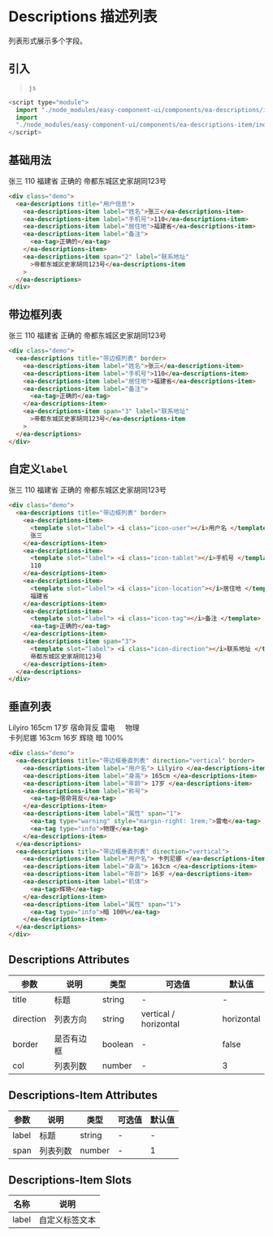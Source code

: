 <script setup>
import { onMounted } from 'vue'

onMounted(() => {
    import('../index.js')
    import('./index.scss')
})
</script>

# Descriptions 描述列表

列表形式展示多个字段。

## 引入

> `js`

```js
<script type="module">
  import "./node_modules/easy-component-ui/components/ea-descriptions/index.js";
  import
  "./node_modules/easy-component-ui/components/ea-descriptions-item/index.js";
</script>
```

## 基础用法

<div class="demo">
    <ea-descriptions title="用户信息">
        <ea-descriptions-item label="姓名">张三</ea-descriptions-item>
        <ea-descriptions-item label="手机号">110</ea-descriptions-item>
        <ea-descriptions-item label="居住地">福建省</ea-descriptions-item>
        <ea-descriptions-item label="备注">
            <ea-tag>正确的</ea-tag>
        </ea-descriptions-item>
        <ea-descriptions-item span="2" label="联系地址">帝都东城区史家胡同123号</ea-descriptions-item>
    </ea-descriptions>
</div>

```html
<div class="demo">
  <ea-descriptions title="用户信息">
    <ea-descriptions-item label="姓名">张三</ea-descriptions-item>
    <ea-descriptions-item label="手机号">110</ea-descriptions-item>
    <ea-descriptions-item label="居住地">福建省</ea-descriptions-item>
    <ea-descriptions-item label="备注">
      <ea-tag>正确的</ea-tag>
    </ea-descriptions-item>
    <ea-descriptions-item span="2" label="联系地址"
      >帝都东城区史家胡同123号</ea-descriptions-item
    >
  </ea-descriptions>
</div>
```

## 带边框列表

<div class="demo">
    <ea-descriptions title="带边框列表" border>
        <ea-descriptions-item label="姓名">张三</ea-descriptions-item>
        <ea-descriptions-item label="手机号">110</ea-descriptions-item>
        <ea-descriptions-item label="居住地">福建省</ea-descriptions-item>
        <ea-descriptions-item label="备注">
            <ea-tag>正确的</ea-tag>
        </ea-descriptions-item>
        <ea-descriptions-item span="3" label="联系地址">帝都东城区史家胡同123号</ea-descriptions-item>
    </ea-descriptions>
</div>

```html
<div class="demo">
  <ea-descriptions title="带边框列表" border>
    <ea-descriptions-item label="姓名">张三</ea-descriptions-item>
    <ea-descriptions-item label="手机号">110</ea-descriptions-item>
    <ea-descriptions-item label="居住地">福建省</ea-descriptions-item>
    <ea-descriptions-item label="备注">
      <ea-tag>正确的</ea-tag>
    </ea-descriptions-item>
    <ea-descriptions-item span="3" label="联系地址"
      >帝都东城区史家胡同123号</ea-descriptions-item
    >
  </ea-descriptions>
</div>
```

## 自定义`label`

<div class="demo">
  <ea-descriptions title="带边框列表" border>
      <ea-descriptions-item>
        <template slot="label">
          <i class="icon-user"></i>用户名
        </template>
        张三
      </ea-descriptions-item>
      <ea-descriptions-item>
        <template slot="label">
          <i class="icon-tablet"></i>手机号
        </template>
        110
      </ea-descriptions-item>
      <ea-descriptions-item>
        <template slot="label">
          <i class="icon-location"></i>居住地
        </template>
        福建省
      </ea-descriptions-item>
      <ea-descriptions-item>
        <template slot="label">
          <i class="icon-tag"></i>备注
        </template>
        <ea-tag>正确的</ea-tag>
      </ea-descriptions-item>
      <ea-descriptions-item span="3">
        <template slot="label">
          <i class="icon-direction"></i>联系地址
        </template>
        帝都东城区史家胡同123号
      </ea-descriptions-item>
  </ea-descriptions>
</div>

```html
<div class="demo">
  <ea-descriptions title="带边框列表" border>
    <ea-descriptions-item>
      <template slot="label"> <i class="icon-user"></i>用户名 </template>
      张三
    </ea-descriptions-item>
    <ea-descriptions-item>
      <template slot="label"> <i class="icon-tablet"></i>手机号 </template>
      110
    </ea-descriptions-item>
    <ea-descriptions-item>
      <template slot="label"> <i class="icon-location"></i>居住地 </template>
      福建省
    </ea-descriptions-item>
    <ea-descriptions-item>
      <template slot="label"> <i class="icon-tag"></i>备注 </template>
      <ea-tag>正确的</ea-tag>
    </ea-descriptions-item>
    <ea-descriptions-item span="3">
      <template slot="label"> <i class="icon-direction"></i>联系地址 </template>
      帝都东城区史家胡同123号
    </ea-descriptions-item>
  </ea-descriptions>
</div>
```

## 垂直列表

<div class="demo">
  <ea-descriptions title="带边框垂直列表" direction="vertical" border>
      <ea-descriptions-item label="用户名">
        Lilyiro
      </ea-descriptions-item>
      <ea-descriptions-item label="身高">
        165cm
      </ea-descriptions-item>
      <ea-descriptions-item label="年龄">
        17岁
      </ea-descriptions-item>
      <ea-descriptions-item label="称号">
        <ea-tag>宿命背反</ea-tag>
      </ea-descriptions-item>
      <ea-descriptions-item label="属性" span="1">
        <ea-tag type="warning" style="margin-right: 1rem;">雷电</ea-tag>
        <ea-tag type="info">物理</ea-tag>
      </ea-descriptions-item>
  </ea-descriptions>

  <br> 
  
  <ea-descriptions title="带边框垂直列表" direction="vertical">
      <ea-descriptions-item label="用户名">
        卡列尼娜
      </ea-descriptions-item>
      <ea-descriptions-item label="身高">
        163cm
      </ea-descriptions-item>
      <ea-descriptions-item label="年龄">
        16岁
      </ea-descriptions-item>
      <ea-descriptions-item label="机体">
        <ea-tag>辉晓</ea-tag>
      </ea-descriptions-item>
      <ea-descriptions-item label="属性" span="1">
        <ea-tag type="info">暗 100%</ea-tag>
      </ea-descriptions-item>
  </ea-descriptions>
</div>

```html
<div class="demo">
  <ea-descriptions title="带边框垂直列表" direction="vertical" border>
    <ea-descriptions-item label="用户名"> Lilyiro </ea-descriptions-item>
    <ea-descriptions-item label="身高"> 165cm </ea-descriptions-item>
    <ea-descriptions-item label="年龄"> 17岁 </ea-descriptions-item>
    <ea-descriptions-item label="称号">
      <ea-tag>宿命背反</ea-tag>
    </ea-descriptions-item>
    <ea-descriptions-item label="属性" span="1">
      <ea-tag type="warning" style="margin-right: 1rem;">雷电</ea-tag>
      <ea-tag type="info">物理</ea-tag>
    </ea-descriptions-item>
  </ea-descriptions>
  <ea-descriptions title="带边框垂直列表" direction="vertical">
    <ea-descriptions-item label="用户名"> 卡列尼娜 </ea-descriptions-item>
    <ea-descriptions-item label="身高"> 163cm </ea-descriptions-item>
    <ea-descriptions-item label="年龄"> 16岁 </ea-descriptions-item>
    <ea-descriptions-item label="机体">
      <ea-tag>辉晓</ea-tag>
    </ea-descriptions-item>
    <ea-descriptions-item label="属性" span="1">
      <ea-tag type="info">暗 100%</ea-tag>
    </ea-descriptions-item>
  </ea-descriptions>
</div>
```

## Descriptions Attributes

| 参数      | 说明       | 类型    | 可选值                | 默认值     |
| --------- | ---------- | ------- | --------------------- | ---------- |
| title     | 标题       | string  | -                     | -          |
| direction | 列表方向   | string  | vertical / horizontal | horizontal |
| border    | 是否有边框 | boolean | -                     | false      |
| col       | 列表列数   | number  | -                     | 3          |

## Descriptions-Item Attributes

| 参数  | 说明     | 类型   | 可选值 | 默认值 |
| ----- | -------- | ------ | ------ | ------ |
| label | 标题     | string | -      | -      |
| span  | 列表列数 | number | -      | 1      |

## Descriptions-Item Slots

| 名称  | 说明           |
| ----- | -------------- |
| label | 自定义标签文本 |
